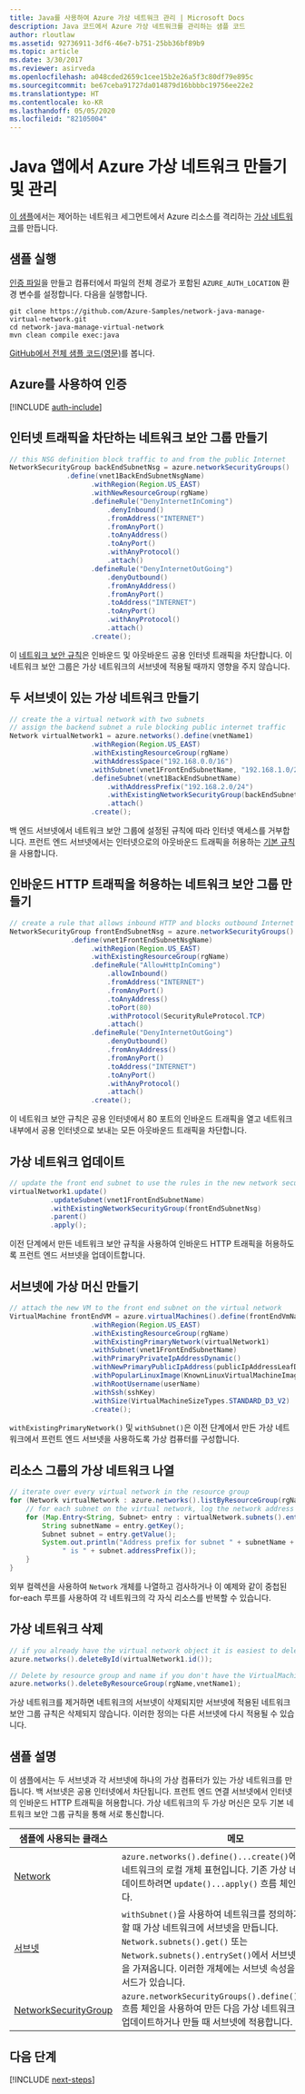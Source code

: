 ```yaml
---
title: Java를 사용하여 Azure 가상 네트워크 관리 | Microsoft Docs
description: Java 코드에서 Azure 가상 네트워크를 관리하는 샘플 코드
author: rloutlaw
ms.assetid: 92736911-3df6-46e7-b751-25bb36bf89b9
ms.topic: article
ms.date: 3/30/2017
ms.reviewer: asirveda
ms.openlocfilehash: a048cded2659c1cee15b2e26a5f3c80df79e895c
ms.sourcegitcommit: be67ceba91727da014879d16bbbbc19756ee22e2
ms.translationtype: HT
ms.contentlocale: ko-KR
ms.lasthandoff: 05/05/2020
ms.locfileid: "82105004"
---
```

# <a name="create-and-manage-azure-virtual-networks-from-your-java-apps"></a>Java 앱에서 Azure 가상 네트워크 만들기 및 관리

[이 샘플](https://github.com/Azure-Samples/network-java-manage-virtual-network)에서는 제어하는 네트워크 세그먼트에서 Azure 리소스를 격리하는 [가상 네트워크](/azure/virtual-network/virtual-networks-overview)를 만듭니다.

## <a name="run-the-sample"></a>샘플 실행

[인증 파일](https://docs.microsoft.com/azure/java/java-sdk-azure-authenticate#mgmt-file)을 만들고 컴퓨터에서 파일의 전체 경로가 포함된 `AZURE_AUTH_LOCATION` 환경 변수를 설정합니다. 다음을 실행합니다.

```
git clone https://github.com/Azure-Samples/network-java-manage-virtual-network.git
cd network-java-manage-virtual-network
mvn clean compile exec:java
```

[GitHub에서 전체 샘플 코드(영문)](https://github.com/Azure-Samples/network-java-manage-virtual-network/blob/master/src/main/java/com/microsoft/azure/management/network/samples/ManageVirtualNetwork.java)를 봅니다.

## <a name="authenticate-with-azure"></a>Azure를 사용하여 인증

[!INCLUDE [auth-include](includes/java-auth-include.md)]

## <a name="create-a-network-security-group-to-block-internet-traffic"></a>인터넷 트래픽을 차단하는 네트워크 보안 그룹 만들기

```java
// this NSG definition block traffic to and from the public Internet
NetworkSecurityGroup backEndSubnetNsg = azure.networkSecurityGroups()
              .define(vnet1BackEndSubnetNsgName)
                    .withRegion(Region.US_EAST)
                    .withNewResourceGroup(rgName)
                    .defineRule("DenyInternetInComing")
                        .denyInbound()
                        .fromAddress("INTERNET")
                        .fromAnyPort()
                        .toAnyAddress()
                        .toAnyPort()
                        .withAnyProtocol()
                        .attach()
                    .defineRule("DenyInternetOutGoing")
                        .denyOutbound()
                        .fromAnyAddress()
                        .fromAnyPort()
                        .toAddress("INTERNET")
                        .toAnyPort()
                        .withAnyProtocol()
                        .attach()
                    .create();
```

이 [네트워크 보안 규칙](/azure/virtual-network/virtual-networks-nsg)은 인바운드 및 아웃바운드 공용 인터넷 트래픽을 차단합니다. 이 네트워크 보안 그룹은 가상 네트워크의 서브넷에 적용될 때까지 영향을 주지 않습니다.

## <a name="create-a-virtual-network-with-two-subnets"></a>두 서브넷이 있는 가상 네트워크 만들기

```java
// create the a virtual network with two subnets
// assign the backend subnet a rule blocking public internet traffic
Network virtualNetwork1 = azure.networks().define(vnetName1)
                    .withRegion(Region.US_EAST)
                    .withExistingResourceGroup(rgName)
                    .withAddressSpace("192.168.0.0/16")
                    .withSubnet(vnet1FrontEndSubnetName, "192.168.1.0/24")
                    .defineSubnet(vnet1BackEndSubnetName)
                        .withAddressPrefix("192.168.2.0/24")
                        .withExistingNetworkSecurityGroup(backEndSubnetNsg)
                        .attach()
                    .create();
```

백 엔드 서브넷에서 네트워크 보안 그룹에 설정된 규칙에 따라 인터넷 액세스를 거부합니다. 프런트 엔드 서브넷에서는 인터넷으로의 아웃바운드 트래픽을 허용하는 [기본 규칙](/azure/virtual-network/virtual-networks-nsg)을 사용합니다.

## <a name="create-a-network-security-group-to-allow-inbound-http-traffic"></a>인바운드 HTTP 트래픽을 허용하는 네트워크 보안 그룹 만들기
```java
// create a rule that allows inbound HTTP and blocks outbound Internet traffic
NetworkSecurityGroup frontEndSubnetNsg = azure.networkSecurityGroups()
               .define(vnet1FrontEndSubnetNsgName)
                    .withRegion(Region.US_EAST)
                    .withExistingResourceGroup(rgName)
                    .defineRule("AllowHttpInComing")
                        .allowInbound()
                        .fromAddress("INTERNET")
                        .fromAnyPort()
                        .toAnyAddress()
                        .toPort(80)
                        .withProtocol(SecurityRuleProtocol.TCP)
                        .attach()
                    .defineRule("DenyInternetOutGoing")
                        .denyOutbound()
                        .fromAnyAddress()
                        .fromAnyPort()
                        .toAddress("INTERNET")
                        .toAnyPort()
                        .withAnyProtocol()
                        .attach()
                    .create();
```

이 네트워크 보안 규칙은 공용 인터넷에서 80 포트의 인바운드 트래픽을 열고 네트워크 내부에서 공용 인터넷으로 보내는 모든 아웃바운드 트래픽을 차단합니다. 

## <a name="update-a-virtual-network"></a>가상 네트워크 업데이트
```java
// update the front end subnet to use the rules in the new network security group
virtualNetwork1.update()
          .updateSubnet(vnet1FrontEndSubnetName)
          .withExistingNetworkSecurityGroup(frontEndSubnetNsg)
          .parent()
          .apply();
```

이전 단계에서 만든 네트워크 보안 규칙을 사용하여 인바운드 HTTP 트래픽을 허용하도록 프런트 엔드 서브넷을 업데이트합니다.

## <a name="create-a-virtual-machine-on-a-subnet"></a>서브넷에 가상 머신 만들기
```java
// attach the new VM to the front end subnet on the virtual network
VirtualMachine frontEndVM = azure.virtualMachines().define(frontEndVmName)
                    .withRegion(Region.US_EAST)
                    .withExistingResourceGroup(rgName)
                    .withExistingPrimaryNetwork(virtualNetwork1) 
                    .withSubnet(vnet1FrontEndSubnetName)
                    .withPrimaryPrivateIpAddressDynamic()
                    .withNewPrimaryPublicIpAddress(publicIpAddressLeafDnsForFrontEndVm)
                    .withPopularLinuxImage(KnownLinuxVirtualMachineImage.UBUNTU_SERVER_16_04_LTS)
                    .withRootUsername(userName)
                    .withSsh(sshKey)
                    .withSize(VirtualMachineSizeTypes.STANDARD_D3_V2)
                    .create();
```

`withExistingPrimaryNetwork()` 및 `withSubnet()`은 이전 단계에서 만든 가상 네트워크에서 프런트 엔드 서브넷을 사용하도록 가상 컴퓨터를 구성합니다.

## <a name="list-virtual-networks-in-a-resource-group"></a>리소스 그룹의 가상 네트워크 나열
```java
// iterate over every virtual network in the resource group 
for (Network virtualNetwork : azure.networks().listByResourceGroup(rgName)) {
    // for each subnet on the virtual network, log the network address prefix 
    for (Map.Entry<String, Subnet> entry : virtualNetwork.subnets().entrySet()) {
        String subnetName = entry.getKey();
        Subnet subnet = entry.getValue();
        System.out.println("Address prefix for subnet " + subnetName + 
             " is " + subnet.addressPrefix());
    }
}
```       

외부 컬렉션을 사용하여 `Network` 개체를 나열하고 검사하거나 이 예제와 같이 중첩된 for-each 루프를 사용하여 각 네트워크의 각 자식 리소스를 반복할 수 있습니다.

## <a name="delete-a-virtual-network"></a>가상 네트워크 삭제
```java
// if you already have the virtual network object it is easiest to delete by ID
azure.networks().deleteById(virtualNetwork1.id());

// Delete by resource group and name if you don't have the VirtualMachine object
azure.networks().deleteByResourceGroup(rgName,vnetName1);
```

가상 네트워크를 제거하면 네트워크의 서브넷이 삭제되지만 서브넷에 적용된 네트워크 보안 그룹 규칙은 삭제되지 않습니다. 이러한 정의는 다른 서브넷에 다시 적용될 수 있습니다.

## <a name="sample-explanation"></a>샘플 설명

이 샘플에서는 두 서브넷과 각 서브넷에 하나의 가상 컴퓨터가 있는 가상 네트워크를 만듭니다. 백 서브넷은 공용 인터넷에서 차단됩니다. 프런트 엔드 연결 서브넷에서 인터넷의 인바운드 HTTP 트래픽을 허용합니다. 가상 네트워크의 두 가상 머신은 모두 기본 네트워크 보안 그룹 규칙을 통해 서로 통신합니다.

| 샘플에 사용되는 클래스 | 메모
|-------|-------|
| [Network](/java/api/com.microsoft.azure.management.network.network) | `azure.networks().define()...create()`에서 만든 가상 네트워크의 로컬 개체 표현입니다. 기존 가상 네트워크를 업데이트하려면 `update()...apply()` 흐름 체인을 사용합니다.
| [서브넷](/java/api/com.microsoft.azure.management.network.subnet) | `withSubnet()`을 사용하여 네트워크를 정의하거나 업데이트할 때 가상 네트워크에 서브넷을 만듭니다. `Network.subnets().get()` 또는 `Network.subnets().entrySet()`에서 서브넷의 개체 표현을 가져옵니다. 이러한 개체에는 서브넷 속성을 쿼리하는 메서드가 있습니다.
| [NetworkSecurityGroup](/java/api/com.microsoft.azure.management.network.networksecuritygroup) | `azure.networkSecurityGroups().define()...create()` 흐름 체인을 사용하여 만든 다음 가상 네트워크에서 서브넷을 업데이트하거나 만들 때 서브넷에 적용합니다. 

## <a name="next-steps"></a>다음 단계

[!INCLUDE [next-steps](includes/java-next-steps.md)]